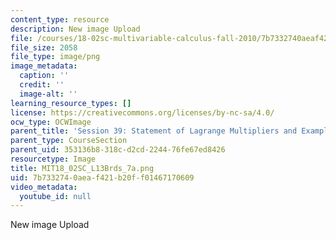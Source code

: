 ```yaml
---
content_type: resource
description: New image Upload
file: /courses/18-02sc-multivariable-calculus-fall-2010/7b7332740aeaf421b20ff01467170609_MIT18_02SC_L13Brds_7a.png
file_size: 2058
file_type: image/png
image_metadata:
  caption: ''
  credit: ''
  image-alt: ''
learning_resource_types: []
license: https://creativecommons.org/licenses/by-nc-sa/4.0/
ocw_type: OCWImage
parent_title: 'Session 39: Statement of Lagrange Multipliers and Example'
parent_type: CourseSection
parent_uid: 353136b8-318c-d2cd-2244-76fe67ed8426
resourcetype: Image
title: MIT18_02SC_L13Brds_7a.png
uid: 7b733274-0aea-f421-b20f-f01467170609
video_metadata:
  youtube_id: null
---
```

New image Upload